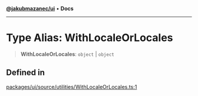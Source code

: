 [**@jakubmazanec/ui**](../README.md) • **Docs**

---

# Type Alias: WithLocaleOrLocales

> **WithLocaleOrLocales**: `object` \| `object`

## Defined in

[packages/ui/source/utilities/WithLocaleOrLocales.ts:1](https://github.com/jakubmazanec/tools/blob/053e1fea9cfce27a70a78b00a30cdd281cb0a72b/packages/ui/source/utilities/WithLocaleOrLocales.ts#L1)
